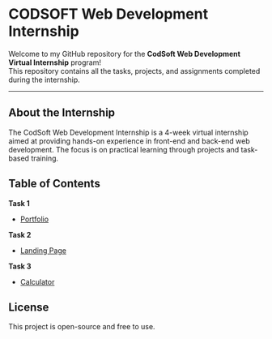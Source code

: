 # CODSOFT Web Development Internship

Welcome to my GitHub repository for the **CodSoft Web Development Virtual Internship** program!  
This repository contains all the tasks, projects, and assignments completed during the internship.

---

## About the Internship

The CodSoft Web Development Internship is a 4-week virtual internship aimed at providing hands-on experience in front-end and back-end web development. The focus is on practical learning through projects and task-based training.

## Table of Contents

**Task 1**

- [Portfolio]()

**Task 2**

- [Landing Page]()

**Task 3**

- [Calculator]()

## License

This project is open-source and free to use.
